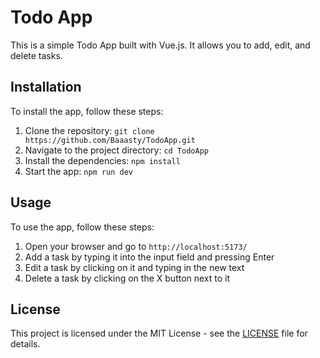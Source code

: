 # Todo App

This is a simple Todo App built with Vue.js. It allows you to add, edit, and delete tasks.

## Installation

To install the app, follow these steps:

1. Clone the repository: `git clone https://github.com/Baaasty/TodoApp.git`
2. Navigate to the project directory: `cd TodoApp`
3. Install the dependencies: `npm install`
4. Start the app: `npm run dev`

## Usage

To use the app, follow these steps:

1. Open your browser and go to `http://localhost:5173/`
2. Add a task by typing it into the input field and pressing Enter
3. Edit a task by clicking on it and typing in the new text
4. Delete a task by clicking on the X button next to it

## License

This project is licensed under the MIT License - see the [LICENSE](LICENSE) file for details.
